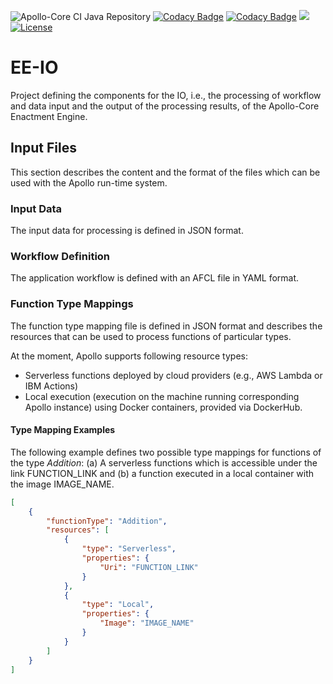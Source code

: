 ![Apollo-Core CI Java Repository](https://github.com/Apollo-Core/EE-IO/workflows/Apollo-Core%20CI%20Java%20Repository/badge.svg)
[![Codacy Badge](https://api.codacy.com/project/badge/Grade/f67b612a45ef4b228092b8b2ef5932b6)](https://app.codacy.com/gh/Apollo-Core/EE-IO?utm_source=github.com&utm_medium=referral&utm_content=Apollo-Core/EE-IO&utm_campaign=Badge_Grade_Settings)
[![Codacy Badge](https://app.codacy.com/project/badge/Coverage/55477bfc89dd4bcf8a365a0e9f53ab86)](https://www.codacy.com/gh/Apollo-Core/EE-IO/dashboard?utm_source=github.com&utm_medium=referral&utm_content=Apollo-Core/EE-IO&utm_campaign=Badge_Coverage)
[![](https://jitpack.io/v/Apollo-Core/EE-IO.svg)](https://jitpack.io/#Apollo-Core/EE-IO)
[![License](https://img.shields.io/badge/License-Apache%202.0-blue.svg)](https://opensource.org/licenses/Apache-2.0)

# EE-IO
Project defining the components for the IO, i.e., the processing of workflow and data input and the output of the processing results, of the Apollo-Core Enactment Engine.

## Input Files

This section describes the content and the format of the files which can be used with the Apollo run-time system.

### Input Data

The input data for processing is defined in JSON format.


### Workflow Definition

The application workflow is defined with an AFCL file in YAML format.


### Function Type Mappings

The function type mapping file is defined in JSON format and describes the resources that can be used to process functions of particular types.

At the moment, Apollo supports following resource types:

+ Serverless functions deployed by cloud providers (e.g., AWS Lambda or IBM Actions)
+ Local execution (execution on the machine running corresponding Apollo instance) using Docker containers, provided via DockerHub.

#### Type Mapping Examples

The following example defines two possible type mappings for functions of the type _Addition_: (a) A serverless functions which is accessible under the link FUNCTION_LINK and (b) a function executed in a local container with the image IMAGE_NAME. 

```json
[
	{
		"functionType": "Addition",
		"resources": [
			{
				"type": "Serverless",
				"properties": {
					"Uri": "FUNCTION_LINK"
				}
			},
            {
				"type": "Local",
				"properties": {
					"Image": "IMAGE_NAME"
				}
			}
		]
	}
]
```
